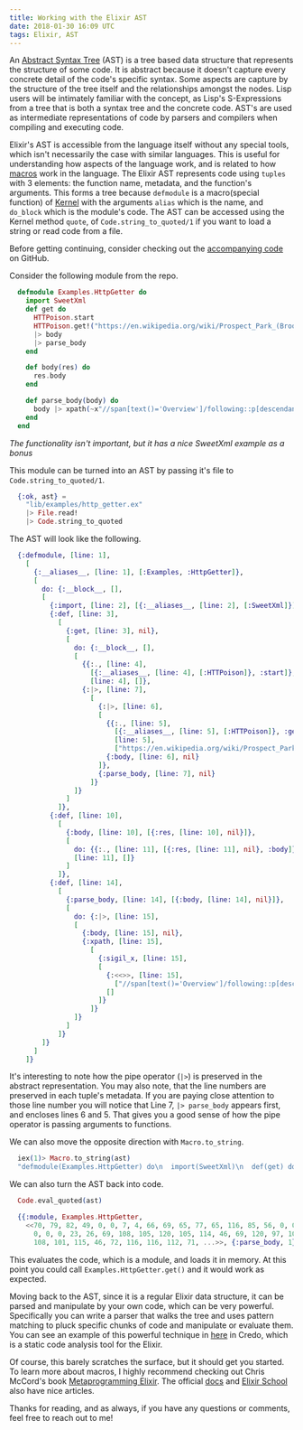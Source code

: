 ```yaml
---
title: Working with the Elixir AST
date: 2018-01-30 16:09 UTC
tags: Elixir, AST
---
```


An [Abstract Syntax Tree](https://en.wikipedia.org/wiki/Abstract_syntax_tree) (AST) is a tree based data structure that represents the structure of some code. It is abstract because it doesn't capture every concrete detail of the code's specific syntax. Some aspects are capture by the structure of the tree itself and the relationships amongst the nodes. Lisp users will be intimately familiar with the concept, as Lisp's S-Expressions from a tree that is both a syntax tree and the concrete code. AST's are used as intermediate representations of code by parsers and compilers when compiling and executing code.

Elixir's AST is accessible from the language itself without any special tools, which isn't necessarily the case with similar languages. This is useful for understanding how aspects of the language work, and is related to how [macros](https://elixir-lang.org/getting-started/meta/macros.html) work in the language. The Elixir AST represents code using `tuples` with 3 elements: the function name, metadata, and the function's arguments. This forms a tree because `defmodule` is a macro(special function) of [Kernel](https://hexdocs.pm/elixir/Kernel.html#defmodule/2) with the arguments `alias` which is the name, and `do_block` which is the module's code. The AST can be accessed using the Kernel method `quote`, of `Code.string_to_quoted/1` if you want to load a string or read code from a file.

Before getting continuing, consider checking out the [accompanying code](https://github.com/Ch4s3/ex_ast) on GitHub.

Consider the following module from the repo.

```elixir
  defmodule Examples.HttpGetter do
    import SweetXml
    def get do
      HTTPoison.start
      HTTPoison.get!("https://en.wikipedia.org/wiki/Prospect_Park_(Brooklyn)")
      |> body
      |> parse_body
    end

    def body(res) do
      res.body
    end

    def parse_body(body) do
      body |> xpath(~x"//span[text()='Overview']/following::p[descendant-or-self::text()]")
    end
  end
```
*The functionality isn't important, but it has a nice SweetXml example as a bonus*

This module can be turned into an AST by passing it's file to `Code.string_to_quoted/1`.

```elixir
  {:ok, ast} = 
    "lib/examples/http_getter.ex" 
    |> File.read! 
    |> Code.string_to_quoted
```

The AST will look like the following.

```elixir
  {:defmodule, [line: 1],
    [
      {:__aliases__, [line: 1], [:Examples, :HttpGetter]},
      [
        do: {:__block__, [],
        [
          {:import, [line: 2], [{:__aliases__, [line: 2], [:SweetXml]}]},
          {:def, [line: 3],
            [
              {:get, [line: 3], nil},
              [
                do: {:__block__, [],
                [
                  {{:., [line: 4],
                    [{:__aliases__, [line: 4], [:HTTPoison]}, :start]},
                    [line: 4], []},
                  {:|>, [line: 7],
                    [
                      {:|>, [line: 6],
                      [
                        {{:., [line: 5],
                          [{:__aliases__, [line: 5], [:HTTPoison]}, :get!]},
                          [line: 5],
                          ["https://en.wikipedia.org/wiki/Prospect_Park_(Brooklyn)"]},
                        {:body, [line: 6], nil}
                      ]},
                      {:parse_body, [line: 7], nil}
                    ]}
                ]}
              ]
            ]},
          {:def, [line: 10],
            [
              {:body, [line: 10], [{:res, [line: 10], nil}]},
              [
                do: {{:., [line: 11], [{:res, [line: 11], nil}, :body]},
                [line: 11], []}
              ]
            ]},
          {:def, [line: 14],
            [
              {:parse_body, [line: 14], [{:body, [line: 14], nil}]},
              [
                do: {:|>, [line: 15],
                [
                  {:body, [line: 15], nil},
                  {:xpath, [line: 15],
                    [
                      {:sigil_x, [line: 15],
                      [
                        {:<<>>, [line: 15],
                          ["//span[text()='Overview']/following::p[descendant-or-self::text()]"]},
                        []
                      ]}
                    ]}
                ]}
              ]
            ]}
        ]}
      ]
    ]}
  ```

It's interesting to note how the pipe operator (`|>`) is preserved in the abstract representation. You may also note, that the line numbers are preserved in each tuple's metadata. If you are paying close attention to those line number you will notice that Line 7, `|> parse_body` appears first, and encloses lines 6 and 5. That gives you a good sense of how the pipe operator is passing arguments to functions. 

We can also move the opposite direction with `Macro.to_string`.

```elixir
  iex(1)> Macro.to_string(ast)
  "defmodule(Examples.HttpGetter) do\n  import(SweetXml)\n  def(get) do\n    HTTPoison.start()\n    HTTPoison.get!(\"https://en.wikipedia.org/wiki/Prospect_Park_(Brooklyn)\") |> body |> parse_body\n  end\n  def(body(res)) do\n    res.body()\n  end\n  def(parse_body(body)) do\n    body |> xpath(~x\"//span[text()='Overview']/following::p[descendant-or-self::text()]\")\n  end\nend"
```

We can also turn the AST back into code.

```elixir
  Code.eval_quoted(ast)

  {{:module, Examples.HttpGetter,
    <<70, 79, 82, 49, 0, 0, 7, 4, 66, 69, 65, 77, 65, 116, 85, 56, 0, 0, 0, 224,
      0, 0, 0, 23, 26, 69, 108, 105, 120, 105, 114, 46, 69, 120, 97, 109, 112,
      108, 101, 115, 46, 72, 116, 116, 112, 71, ...>>, {:parse_body, 1}}, []}
```
This evaluates the code, which is a module, and loads it in memory. At this point you could call `Examples.HttpGetter.get()` and it would work as expected. 

Moving back to the AST, since it is a regular Elixir data structure, it can be parsed and manipulate by your own code, which can be very powerful. Specifically you can write a parser that walks the tree and uses pattern matching to pluck specific chunks of code and manipulate or evaluate them. You can see an example of this powerful technique in [here](https://github.com/rrrene/credo/blob/v0.8.10/lib/credo/code.ex#L68) in Credo, which is a static code analysis tool for the Elixir.

Of course, this barely scratches the surface, but it should get you started. To learn more about macros, I highly recommend checking out Chris McCord's book [Metaprogramming Elixir](https://pragprog.com/book/cmelixir/metaprogramming-elixir). The official [docs](https://elixir-lang.org/getting-started/meta/macros.html) and [Elixir School](https://elixirschool.com/en/lessons/advanced/metaprogramming/) also have nice articles.

Thanks for reading, and as always, if you have any questions or comments, feel free to reach out to me!
